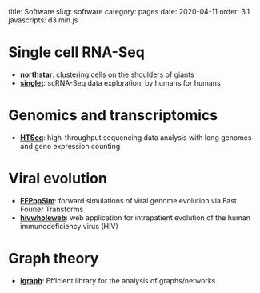 title: Software
slug: software
category: pages
date: 2020-04-11
order: 3.1
javascripts: d3.min.js

# Single cell RNA-Seq
- **[northstar](https://github.com/northstaratlas/northstar)**: clustering cells on the shoulders of giants
- **[singlet](https://github.com/iosonofabio/singlet)**: scRNA-Seq data exploration, by humans for humans

# Genomics and transcriptomics
- **[HTSeq](https://github.com/htseq/htseq)**: high-throughput sequencing data analysis with long genomes and gene expression counting

# Viral evolution
- **[FFPopSim](http://webdav.tuebingen.mpg.de/ffpopsim/)**: forward simulations of viral genome evolution via Fast Fourier Transforms
- **[hivwholeweb](https://github.com/neherlab/hivwholeweb)**: web application for intrapatient evolution of the human immunodeficiency virus (HIV)

# Graph theory
- **[igraph](https://igraph.org/)**: Efficient library for the analysis of graphs/networks
